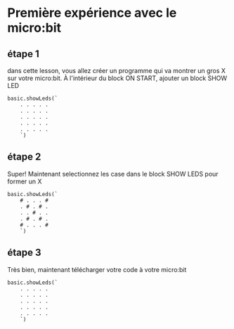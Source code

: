 # Première expérience avec le micro:bit

## étape 1

dans cette lesson, vous allez créer un programme qui va montrer un gros X sur votre micro:bit.
À l'intérieur du block ON START, ajouter un block SHOW LED

```blocks 
basic.showLeds(`
    . . . . .
    . . . . .
    . . . . .
    . . . . .
    . . . . .
    `)

```
## étape 2

Super! Maintenant selectionnez les case dans le block SHOW LEDS pour former un X

```blocks 
basic.showLeds(`
    # . . . #
    . # . # .
    . . # . .
    . # . # .
    # . . . #
    `)

```
## étape 3

Très bien, maintenant télécharger votre code à votre micro:bit

```blocks 
basic.showLeds(`
    . . . . .
    . . . . .
    . . . . .
    . . . . .
    . . . . .
    `)
```
